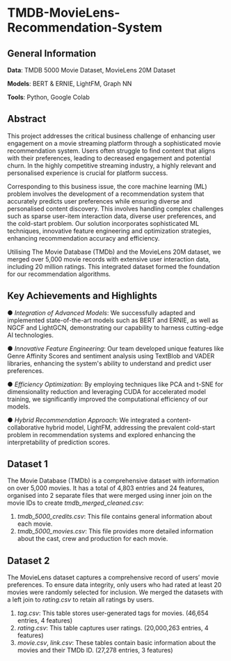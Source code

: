# TMDB-MovieLens-Recommendation-System

## General Information
**Data**: TMDB 5000 Movie Dataset, MovieLens 20M Dataset

**Models**: BERT & ERNIE, LightFM, Graph NN

**Tools**: Python, Google Colab

## Abstract
This project addresses the critical business challenge of enhancing user engagement on a movie streaming platform through a sophisticated movie recommendation system. Users often struggle to find content that aligns with their preferences, leading to decreased engagement and potential churn. In the highly competitive streaming industry, a highly relevant and personalised experience is crucial for platform success. 

Corresponding to this business issue, the core machine learning (ML) problem involves the development of a recommendation system that accurately predicts user preferences while ensuring diverse and personalised content discovery. This involves handling complex challenges such as sparse user-item interaction data, diverse user preferences, and the cold-start problem. Our solution incorporates sophisticated ML techniques, innovative feature engineering and optimization strategies, enhancing recommendation accuracy and efficiency.

Utilising The Movie Database (TMDb) and the MovieLens 20M dataset, we merged over 5,000 movie records with extensive user interaction data, including 20 million ratings. This integrated dataset formed the foundation for our recommendation algorithms.

## Key Achievements and Highlights
● _Integration of Advanced Models_: We successfully adapted and implemented state-of-the-art models such as BERT and ERNIE, as well as NGCF and LightGCN, demonstrating our capability to harness cutting-edge AI technologies.

● _Innovative Feature Engineering_: Our team developed unique features like Genre Affinity Scores and sentiment analysis using TextBlob and VADER libraries, enhancing the system's ability to understand and predict user preferences.

● _Efficiency Optimization_: By employing techniques like PCA and t-SNE for dimensionality reduction and leveraging CUDA for accelerated model training, we significantly improved the computational efficiency of our models.

● _Hybrid Recommendation Approach_: We integrated a content-collaborative hybrid model, LightFM, addressing the prevalent cold-start problem in recommendation systems and explored enhancing the interpretability of prediction scores.

## Dataset 1
The Movie Database (TMDb) is a comprehensive dataset with information on over 5,000 movies. It has a total of 4,803 entries and 24 features, organised into 2 separate files that were merged using inner join on the movie IDs to create _tmdb_merged_cleaned.csv_:

1. _tmdb_5000_credits.csv_: This file contains general information about each movie.
2. _tmdb_5000_movies.csv_: This file provides more detailed information about the cast, crew and
production for each movie.

## Dataset 2
The MovieLens dataset captures a comprehensive record of users’ movie preferences. To ensure data integrity, only users who had rated at least 20 movies were randomly selected for inclusion. We merged the datasets with a left join to _rating.csv_ to retain all ratings by users.

1. _tag.csv_: This table stores user-generated tags for movies. (46,654 entries, 4 features)
2. _rating.csv_: This table captures user ratings. (20,000,263 entries, 4 features)
3. _movie.csv_, _link.csv_: These tables contain basic information about the movies and their TMDb ID. (27,278 entries, 3 features)







